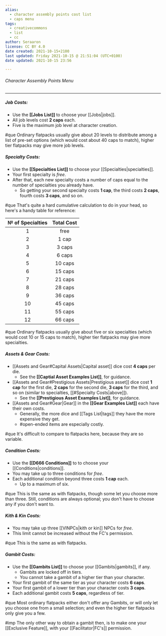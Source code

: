 ```yaml
---
alias:
  - character assembly points cost list
  - caps menu
tags:
  - creativecommons
  - list
  - cc
author: Seraaron
license: CC BY 4.0
date created: 2021-10-15+2100
last updated: Friday 2021-10-15 @ 21:51:04 (UTC+0100)
date updated: 2021-10-15 23:56

---
```


###### Character Assembly Points Menu

---

##### Job Costs:

-   Use the **[[Jobs List]]** to choose your [[Jobs|jobs]].
-   All job levels cost **2 caps** each.
-   Five is the maximum job level at character creation.

#que Ordinary flatpacks usually give about 20 levels to distribute among a list of pre-set options (which would cost about 40 caps to match), higher tier flatpacks may give more job levels.

##### Specialty Costs:

-   Use the **[[Specialties List]]** to choose your [[Specialties|specialties]].
-   Your first specialty is _free_.
-   After that, each new specialty costs a number of caps equal to the number of specialties you already have.
    -   So getting your second specialty costs **1 cap**, the third costs **2 caps**, fourth costs **3 caps**, and so on.

#que That's quite a hard cumulative calculation to do in your head, so here's a handy table for reference:

| № of Specialties | Total Cost |
| :--------------: | :--------: |
|         1        |    free    |
|         2        |    1 cap   |
|         3        |   3 caps   |
|         4        |   6 caps   |
|         5        |   10 caps  |
|         6        |   15 caps  |
|         7        |   21 caps  |
|         8        |   28 caps  |
|         9        |   36 caps  |
|        10        |   45 caps  |
|        11        |   55 caps  |
|        12        |   66 caps  |

#que Ordinary flatpacks usually give about five or six specialties (which would cost 10 or 15 caps to match), higher tier flatpacks may give more specialties.

##### Assets & Gear Costs:

-   [[Assets and Gear#Capital Assets|Capital asset]] dice cost **4 caps** per die.
    -   See the **[[Captial Asset Examples List]]**, for guidance.
-   [[Assets and Gear#Prestigious Assets|Prestigious asset]] dice cost **1 cap** for the first die, **2 caps** for the second die, **3 caps** for the third, and so on (similar to specialties, [[#Specialty Costs|above]]).
    -   See the **[[Prestigious Asset Examples List]]**, for guidance.
-   [[Assets and Gear#Gear|Gear]] in the **[[Gear Examples List]]** each have their own costs.
    -   Generally, the more dice and [[Tags List|tags]] they have the more expensive they get.
    -   #open-ended  items are especially costly.

#que It's difficult to compare to flatpacks here, because they are so variable.

##### Condition Costs:

-   Use the **[[D666 Conditions]]** to to choose your [[Conditions|conditions]].
-   You may take up to three conditions for _free_.
-   Each additional condition beyond three costs **1 cap** each.
    -   Up to a maximum of six.

#que This is the same as with flatpacks, though some let you choose more than three. Still, conditions are always optional; you don't have to choose any if you don't want to.

##### Kith & Kin Costs:

-   You may take up three [[VINPCs|kith or kin]] NPCs for _free_.
-   This limit cannot be increased without the FC's permission.

#que This is the same as with flatpacks.

##### Gambit Costs:

-   Use the **[[Gambits List]]** to choose your [[Gambits|gambits]], if any.
    -   Gambits are locked off in tiers.
    -   You cannot take a gambit of a higher tier than your character.
-   Your first gambit of the same tier as your character costs **6 caps**.
-   Your first gambit of a lower tier than your character costs  **3 caps**.
-   Each additional gambit costs **5 caps**, regardless of tier.

#que Most ordinary flatpacks either don't offer any Gambits, or will only let you choose one from a small selection; and even the higher tier flatpacks only give you a few.

#imp The only other way to obtain a gambit then, is to make one your [[Exclusive Feature]], with your [[Facilitator|FC's]] permission.
